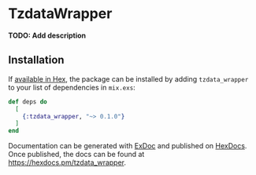 # TzdataWrapper

**TODO: Add description**

## Installation

If [available in Hex](https://hex.pm/docs/publish), the package can be installed
by adding `tzdata_wrapper` to your list of dependencies in `mix.exs`:

```elixir
def deps do
  [
    {:tzdata_wrapper, "~> 0.1.0"}
  ]
end
```

Documentation can be generated with [ExDoc](https://github.com/elixir-lang/ex_doc)
and published on [HexDocs](https://hexdocs.pm). Once published, the docs can
be found at <https://hexdocs.pm/tzdata_wrapper>.

